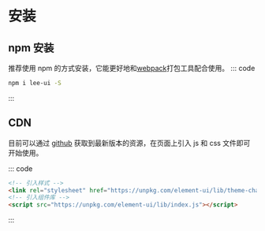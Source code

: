 # 安装
## npm 安装
推荐使用 npm 的方式安装，它能更好地和[webpack](https://webpack.js.org/)打包工具配合使用。
::: code
``` bash
npm i lee-ui -S
```
:::

## CDN
目前可以通过 [github](https://github.com/LongriseFE/lee-ui) 获取到最新版本的资源，在页面上引入 js 和 css 文件即可开始使用。

::: code
``` html
<!-- 引入样式 -->
<link rel="stylesheet" href="https://unpkg.com/element-ui/lib/theme-chalk/index.css">
<!-- 引入组件库 -->
<script src="https://unpkg.com/element-ui/lib/index.js"></script>
```
:::
